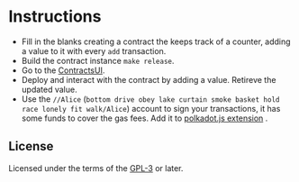 # Instructions

- Fill in the blanks creating a contract the keeps track of a counter, adding a value to it with every `add` transaction.
- Build the contract instance `make release`.
- Go to the [ContractsUI](https://contracts-ui.substrate.io/?rpc=wss://ws.dev.azero.dev).
- Deploy and interact with the contract by adding a value. Retireve the updated value.
 - Use the `//Alice` (`bottom drive obey lake curtain smoke basket hold race lonely fit walk/Alice`) account to sign your transactions, it has some funds to cover the gas fees. Add it to [polkadot.js extension](https://polkadot.js.org/extension/) .

## License

Licensed under the terms of the [GPL-3](./LICENSE.md) or later.
